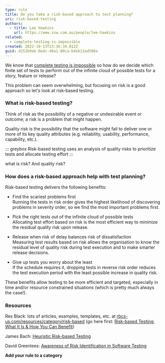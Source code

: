 ```yaml
---
type: rule
title: Do you take a risk-based approach to test planning?
uri: risk-based-testing
authors:
  - title: Lee Hawkins
    url: https://www.ssw.com.au/people/lee-hawkins
related:
  - complete-testing-is-impossible
created: 2022-10-13T23:36:34.812Z
guid: d252b9eb-0edc-40a1-80ca-b4eb13ad508a
---
```

We know that [complete testing is impossible](https://www.ssw.com.au/rules/complete-testing-is-impossible) so how do we decide which finite set of tests to perform out of the infinite cloud of possible tests for a story, feature or release?

This problem can seem overwhelming, but focusing on risk is a good approach so let's look at risk-based testing.

<!--endintro-->

### What is risk-based testing?

Think of risk as the possibility of a negative or undesirable event or outcome; a risk is a problem that might happen.


Quality risk is the possibility that the software might fail to deliver one or more of its key quality attributes (e.g. reliability, usability, performance, capability, etc.).

::: greybox
Risk-based testing uses an analysis of quality risks to prioritize tests and allocate testing effort
::: 

what is risk? And quality risk?


### How does a risk-based approach help with test planning?

Risk-based testing delivers the following benefits:

* Find the scariest problems first\
Running the tests in risk order gives the highest likelihood of discovering problems in severity order, so we find the most important problems first.


* Pick the right tests out of the infinite cloud of possible tests\
Allocating test effort based on risk is the most efficient way to minimize the residual quality risk upon release.

* Release when risk of delay balances risk of dissatisfaction\
Measuring test results based on risk allows the organisation to know the residual level of quality risk during test execution and to make smarter release decisions.


* Give up tests you worry about the least\
If the schedule requires it, dropping tests in reverse risk order reduces the test execution period with the least possible increase in quality risk.


These benefits allow testing to be more efficient and targeted, especially in time and/or resource constrained situations (which is pretty much always the case!).




### Resources

Rex Black: lots of articles, examples, templates, etc. at [rbcs-us.com/resources/category/risk-based](https://rbcs-us.com/resources/category/risk-based) (go here first: [Risk-based Testing: What It Is & How You Can Benefit](https://rbcs-us.com/resources/articles/risk-based-testing-what-it-is-and-how-you-can-benefit/))

James Bach: [Heuristic Risk-based Testing](http://www.satisfice.com/articles/hrbt.pdf)

David Greenlees: [Awareness of Risk Identification in Software Testing](http://www.stickyminds.com/article/awareness-risk-identification-software-testing)

**Add your rule to a category**